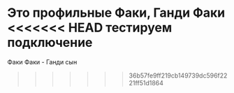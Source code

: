 Это профильные Факи, Ганди Факи
<<<<<<< HEAD
тестируем подключение
=======
Факи Факи - Ганди сын 
>>>>>>> 36b57fe9ff219cb149739dc596f2221ff51d1864
